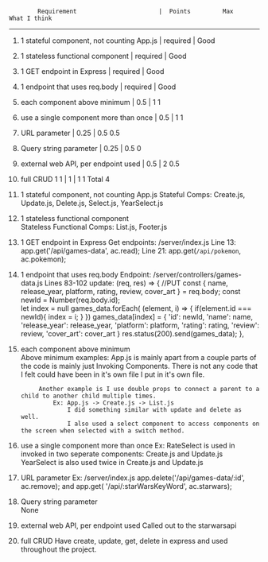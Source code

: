 
            Requirement                       |  Points         Max    What I think
----------------------------------------------------------------------
1. 1 stateful component, not counting App.js  |  required	|              Good
2. 1 stateless functional component	          |  required	|              Good
3. 1 GET endpoint in Express	              |  required	|              Good
4. 1 endpoint that uses req.body	          |  required	|              Good
5. each component above minimum	              |  0.5	    |   1            1
6. use a single component more than once	  |  0.5	    |   1            1
7. URL parameter	                          |  0.25       |	0.5         0.5
8. Query string parameter	                  |  0.25	    |   0.5          0
9. external web API, per endpoint used	      |  0.5	    |   2           0.5
10. full CRUD	1	1                         |  1          |   1            1
        Total                                                                4

1. 1 stateful component, not counting App.js
        Stateful Comps: Create.js, Update.js, Delete.js, Select.js, YearSelect.js
2. 1 stateless functional component	  
        Stateless Functional Comps: List.js, Footer.js
3. 1 GET endpoint in Express
        Get endpoints: /server/index.js
                        Line 13: app.get('/api/games-data', ac.read);
                        Line 21: app.get(`/api/pokemon`, ac.pokemon);
4. 1 endpoint that uses req.body
        Endpoint: /server/controllers/games-data.js
                        Lines 83-102
                            update: (req, res) => {               //PUT
                                const { name, release_year, platform, rating, review, cover_art } = req.body;
                                const newId = Number(req.body.id);    
                                let index = null
                                games_data.forEach( (element, i) => {
                                    if(element.id === newId){
                                    index = i;
                                }
                            })
                            games_data[index] = { 
                                 'id': newId, 
                                'name': name,
                                'release_year': release_year,
                                'platform': platform,
                                'rating': rating,
                                'review': review,
                                'cover_art': cover_art
                            }
                            res.status(200).send(games_data);
                            },

5. each component above minimum	 
        Above minimum examples:
            App.js is mainly apart from a couple parts of the code is mainly just Invoking Components. There is not
            any code that I felt could have been in it's own file I put in it's own file.

            Another example is I use double props to connect a parent to a child to another child multiple times.
                Ex: App.js -> Create.js -> List.js
                    I did something similar with update and delete as well. 
                    I also used a select component to access components on the screen when selected with a switch method.
6. use a single component more than once
        Ex: RateSelect is used in invoked in two seperate components: Create.js and Update.js
            YearSelect is also used twice in Create.js and Update.js
7. URL parameter
    Ex: /server/index.js
        app.delete('/api/games-data/:id', ac.remove);
        and
        app.get( '/api/:starWarsKeyWord', ac.starwars);

8. Query string parameter	
        None

9. external web API, per endpoint used
        Called out to the starwarsapi

10. full CRUD
        Have create, update, get, delete in express and used throughout the project.